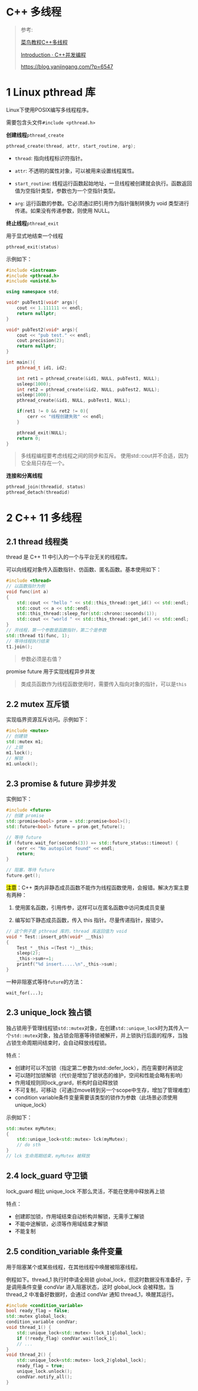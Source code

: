 # C++ 多线程

> 参考:
> 
> [菜鸟教程C++多线程](https://www.runoob.com/cplusplus/cpp-multithreading.html)
> 
> [Introduction · C++并发编程](http://shouce.jb51.net/cpp_concurrency_in_action/)
> 
> https://blog.yanjingang.com/?p=6547

# 1 Linux pthread 库

Linux下使用POSIX编写多线程程序。

需要包含头文件`#include <pthread.h>`

**创建线程**`pthread_create`

```cpp
pthread_create(thread, attr, start_routine, arg);
```

* `thread`: 指向线程标识符指针。

* `attr`: 不透明的属性对象，可以被用来设置线程属性。

* `start_routine`: 线程运行函数起始地址，一旦线程被创建就会执行。函数返回值为空指针类型，参数也为一个空指针类型。

* `arg`: 运行函数的参数。它必须通过把引用作为指针强制转换为 void 类型进行传递。如果没有传递参数，则使用 NULL。

**终止线程**`pthread_exit`

用于显式地结束一个线程

```cpp
pthread_exit(status)
```

示例如下：

```cpp
#include <iostream>
#include <pthread.h>
#include <unistd.h>

using namespace std;

void* pubTest1(void* args){
    cout << 1.111111 << endl;
    return nullptr;
}

void* pubTest2(void* args){
    cout << "pub test." << endl;
    cout.precision(2);
    return nullptr;
}

int main(){
    pthread_t id1, id2;

    int ret1 = pthread_create(&id1, NULL, pubTest1, NULL);
    usleep(1000);
    int ret2 = pthread_create(&id2, NULL, pubTest2, NULL);
    usleep(1000);
    pthread_create(&id1, NULL, pubTest1, NULL);

    if(ret1 != 0 && ret2 != 0){
        cerr << "线程创建失败" << endl;
    }

    pthread_exit(NULL);
    return 0;
}
```

> 多线程编程要考虑线程之间的同步和互斥。
> 使用std::cout并不合适，因为它全局只存在一个。

**连接和分离线程**

```cpp
pthread_join(threadid, status) 
pthread_detach(threadid) 
```

# 2 C++ 11 多线程

## 2.1 thread 线程类

thread 是 C++ 11 中引入的一个与平台无关的线程库。

可以向线程对象传入函数指针、仿函数、匿名函数。基本使用如下：

```cpp
#include <thread>
// 以函数指针为例
void func(int a)
{
    std::cout << "hello " << std::this_thread::get_id() << std::endl;
    std::cout << a << std::endl;
    std::this_thread::sleep_for(std::chrono::seconds(1));
    std::cout << "world " << std::this_thread::get_id() << std::endl;
}
// 开线程，第一个参数是函数指针，第二个是参数
std::thread t1(func, 1);
// 等待线程执行结束
t1.join();
```

> 参数必须是右值？

promise future 用于实现线程异步并发

> 类成员函数作为线程函数使用时，需要传入指向对象的指针，可以是`this`

## 2.2 mutex 互斥锁

实现临界资源互斥访问。示例如下：

```cpp
#include <mutex>
// 创建锁
std::mutex m1;
// 上锁
m1.lock();
// 解锁
m1.unlock();
```

## 2.3 promise & future 异步并发

实例如下：

```cpp
#include <future>
// 创建 promise
std::promise<bool> prom = std::promise<bool>();
std::future<bool> future = prom.get_future();

// 等待 future
if (future.wait_for(seconds(3)) == std::future_status::timeout) {
    cerr << "No autopilot found" << endl;
    return;
}

// 阻塞，等待 future
future.get();
```

<mark>注意</mark>：C++ 类内非静态成员函数不能作为线程函数使用，会报错。解决方案主要有两种：

1. 使用匿名函数，引用传参，这样可以在匿名函数中访问类成员变量

2. 编写如下静态成员函数，传入 this 指针。尽量传递指针，报错少。

```cpp
// 这个例子是 pthread 库的，thread 库返回值为 void
void * Test::insert_pth(void* __this)
{
    Test * _this =(Test *)__this;
    sleep(2);
    _this->sum+=1;
    printf("%d insert.....\n",_this->sum);
}
```

一种非阻塞式等待`future`的方法：

```shell
wait_for(...);
```

## 2.3 unique_lock 独占锁

独占锁用于管理线程锁`std::mutex`对象，在创建`std::unique_lock`时为其传入一个`std::mutex`对象，独占锁会阻塞等待锁被解开，并上锁执行后面的程序，当独占锁生命周期间结束时，会自动释放线程锁。

特点：

- 创建时可以不加锁（指定第二参数为std::defer_lock），而在需要时再锁定
- 可以随时加锁解锁（代价是增加了锁状态的维护，空间和性能会略有影响）
- 作用域规则同lock_grard，析构时自动释放锁
- 不可复制，可移动（可通过move转到另一个scope中生存，增加了管理难度）
- condition variable条件变量需要该类型的锁作为参数（此场景必须使用unique_lock）

示例如下：

```cpp
std::mutex myMutex;
{
    std::unique_lock<std::mutex> lck(myMutex);
    // do sth
}
// lck 生命周期结束，myMutex 被释放
```

## 2.4 lock_guard 守卫锁

lock_guard 相比 unique_lock 不那么灵活，不能在使用中释放再上锁

特点：

- 创建即加锁，作用域结束自动析构并解锁，无需手工解锁
- 不能中途解锁，必须等作用域结束才解锁
- 不能复制

## 2.5 condition_variable 条件变量

用于阻塞某个或某些线程，在其他线程中唤醒被阻塞线程。

例程如下。thread_1 执行时申请全局锁 global_lock，但这时数据没有准备好，于是调用条件变量 condVar 进入阻塞状态，这时 global_lock 会被释放。当 thread_2 中准备好数据时，会通过 condVar 通知 thread_1，唤醒其运行。

```cpp
#include <condition_variable>
bool ready_flag = false;
std::mutex global_lock;
condition_variable condVar;
void thread_1() {
    std::unique_lock<std::mutex> lock_1(global_lock);
    if (!ready_flag) condVar.wait(lock_1);
    // ...
}
void thread_2() {
    std::unique_lock<std::mutex> lock_2(global_lock);
    ready_flag = true;
    unique_lock.unlock();
    condVar.notify_all();
}
```